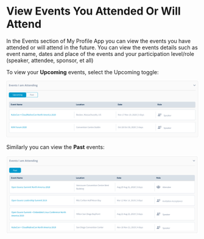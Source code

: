 # View Events You Attended Or Will Attend

In the Events section of My Profile App you can view the events you have attended or will attend in the future. You can view the events details such as event name, dates and place of the events and your participation level/role \(speaker, attendee, sponsor, et all\)

To view your **Upcoming** events, select the Upcoming toggle:

![Upcoming Event Participation](../../.gitbook/assets/upcomingevents.png)

Similarly you can view the **Past** events:

![Past Event Participation](../../.gitbook/assets/pastevents.png)




